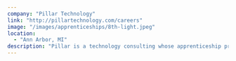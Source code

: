 ```yaml
---
company: "Pillar Technology"
link: "http://pillartechnology.com/careers"
image: "/images/apprenticeships/8th-light.jpeg"
location:
  - "Ann Arbor, MI"
description: "Pillar is a technology consulting whose apprenticeship program is designed to create high-performing consultants and leaders for Pillar."
---
```

